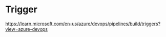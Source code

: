 # Trigger

https://learn.microsoft.com/en-us/azure/devops/pipelines/build/triggers?view=azure-devops
